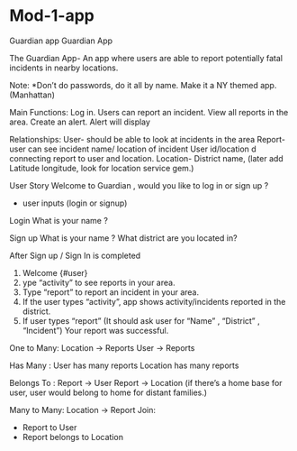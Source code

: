 # Mod-1-app
Guardian app
Guardian App	

The Guardian App-  An app where users are able to report potentially fatal incidents in nearby locations.

Note: *Don’t do passwords, do it all by name.
Make it a NY themed app.(Manhattan)

Main Functions:
Log in.
Users can report an incident.
View all reports in the area.
Create an alert.
Alert will display

Relationships:
User- should be able to look at incidents in the area
Report- user can see incident name/ location of incident
User id/location d connecting report to user and location.
Location-  District name, (later add Latitude longitude, look for location service gem.)



User Story
Welcome to Guardian , would you like to log in or sign up ?
* user inputs (login or signup) 

Login 
What is your name ?

Sign up 
What is your name ?
What district are you located in?



After Sign up / Sign In is completed 
1. Welcome {#user}
2. ype “activity” to see reports in your area.
3. Type “report” to report an incident in your area.
3. If the user types “activity”,  app shows activity/incidents reported in the district. 
4. If user types “report” (It should ask user for “Name” , “District” , “Incident”) 
Your report was successful. 






One to Many:
Location -> Reports
User -> Reports

Has Many :
User has many reports
Location has many reports

Belongs To :
Report -> User
Report -> Location
(if there’s a home base for user, user would belong to home for distant families.)

Many to Many:
 Location -> Report
Join:
-  Report to User 
- Report belongs to Location




